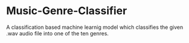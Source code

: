 # Music-Genre-Classifier
A classification based machine learnig model which classifies the given .wav audio file into one of the ten genres. 
